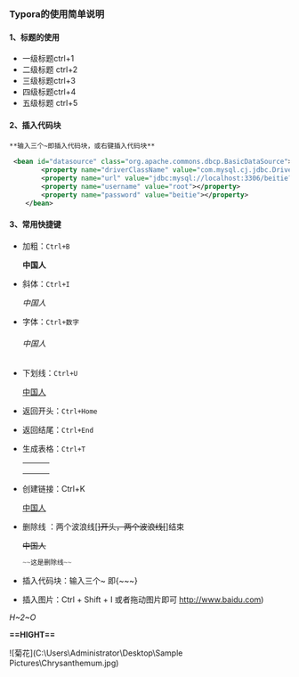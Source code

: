 ### Typora的使用简单说明

#### 1、标题的使用

+ 一级标题ctrl+1
+ 二级标题 ctrl+2
+ 三级标题ctrl+3
+ 四级标题ctrl+4
+ 五级标题 ctrl+5

#### 2、插入代码块

 	**输入三个~即插入代码块，或右键插入代码块**

~~~xml
 <bean id="datasource" class="org.apache.commons.dbcp.BasicDataSource">
        <property name="driverClassName" value="com.mysql.cj.jdbc.Driver"></property>
        <property name="url" value="jdbc:mysql://localhost:3306/beitie?useUnicode=true&amp;characterEncoding=utf8&amp;serverTimezone=GMT%2B8&amp;useSSL=false"></property>
        <property name="username" value="root"></property>
        <property name="password" value="beitie"></property>
    </bean>
~~~

#### 3、常用快捷键

+ 加粗：`Ctrl+B`

  **中国人**

+ 斜体：`Ctrl+I`

  *中国人*

+ 字体：`Ctrl+数字`

  ###### 	中国人

+ 下划线：`Ctrl+U`

  <u>中国人</u>

+ 返回开头：`Ctrl+Home`

+ 返回结尾：`Ctrl+End`

+ 生成表格：`Ctrl+T`

  |      |      |      |
  | ---- | ---- | ---- |
  |      |      |      |
  |      |      |      |
  |      |      |      |

  

+ 创建链接：Ctrl+K

  [中国人](http://www.baidu.com)

+ 删除线 ：两个波浪线[~~]开头，两个波浪线[~~]结束

  ~~中国人~~

  ~~~java
  ~~这是删除线~~
  ~~~

+ 插入代码块：输入三个~ 即{~~~}

+ 插入图片：Ctrl +   Shift  +   I 或者拖动图片即可 http://www.baidu.com)

*H~2~O*

**==HIGHT==**



![菊花](C:\Users\Administrator\Desktop\Sample Pictures\Chrysanthemum.jpg)

